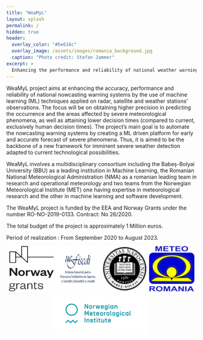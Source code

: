 ```yaml
---
title: "WeaMyL"
layout: splash
permalink: /
hidden: true
header:
  overlay_color: "#5e616c"
  overlay_image: /assets/images/romania_background.jpg
  caption: "Photo credit: Stefan Jammer"
excerpt: >
  Enhancing the performance and reliability of national weather warning systems by use of deep learning techniques applied on radar, satellite and ground meteorological observations
---
```


WeaMyL project aims at enhancing the accuracy, performance and reliability of national nowcasting warning systems by the use of machine learning (ML) techniques applied on radar, satellite and weather stations’ observations. The focus will be on obtaining higher precision in predicting the occurrence and the areas affected by severe meteorological phenomena, as well as attaining lower decision times (compared to current, exclusively human decision times). The project’s main goal is to automate the nowcasting warning systems by creating a ML driven platform for early and accurate forecast of severe phenomena. Thus, it is aimed to be the backbone of a new framework for imminent severe weather detection adapted to current technological possibilities.

WeaMyL involves a multidisciplinary consortium including the Babeș-Bolyai University (BBU) as a leading institution in Machine Learning, the Romanian National Meteorological Administration (NMA) as a romanian leading team in research and operational meteorology and two teams from the Norwegian Meteorological Institute (MET) one having expertise in meteorological research and the other in machine learning and software development.

The WeaMyL project is funded by the EEA and Norway Grants under the number RO-NO-2019-0133. Contract: No 26/2020.

The total budget of the project is approximately 1 Million euros.

Period of realization : From September 2020 to August 2023.

<p align="center">
<img src="assets/images/Norway_grants.png" width="120" height="120"/>
<img src="assets/images/uefiscdi-logo-full-RO.png" width="120" height="120"/>
<img src="assets/images/ubb.png" width="120" height="120"/>
<img src="assets/images/anm.png" width="120" height="120"/>
<img src="assets/images/Met_RGB_Horisontal_ENG.jpg" width="250"/>
</p>
